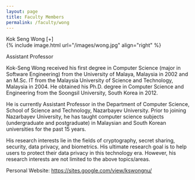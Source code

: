 ```yaml
---
layout: page
title: Faculty Members
permalink: /faculty/wong
---
```


<div class="container" markdown="1">
<div class="header" markdown="1">Kok Seng Wong  [+]
</div>
<div class="content" markdown="1" style="min-height: 200px;">
{% include image.html url="/images/wong.jpg" align="right" %}

Assistant Professor

Kok-Seng Wong received his first degree in Computer Science (major in Software Engineering) from the University of Malaya, Malaysia in 2002 and an M.Sc. IT from the Malaysia University of Science and Technology, Malaysia in 2004. He obtained his Ph.D. degree in Computer Science and Engineering from the Soongsil University, South Korea in 2012.

He is currently Assistant Professor in the Department of Computer Science, School of Science and Technology, Nazarbayev University. Prior to joining Nazarbayev University, he has taught computer science subjects (undergraduate and postgraduate) in Malaysian and South Korean universities for the past 15 years.

His research interests lie in the fields of cryptography, secret sharing, security, data privacy, and biometrics. His ultimate research goal is to help users to protect their data privacy in this technology era. However, his research interests are not limited to the above topics/areas. 

Personal Website: <a href="https://sites.google.com/view/kswongnu/" target="_blank">https://sites.google.com/view/kswongnu/ </a>

</div>
</div>
